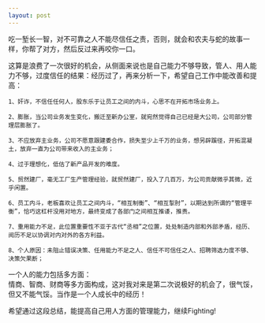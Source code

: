 ```yaml
---
layout: post
---
```

吃一堑长一智，对不可靠之人不能尽信任之责，否则，就会和农夫与蛇的故事一样，你帮了对方，然后反过来再咬你一口。  

这算是浪费了一次很好的机会，从侧面来说也是自己能力不够导致，管人、用人能力不够，过度信任的结果：经历过了，再来分析一下，希望自己工作中能改善和提高：

```
1、奸诈，不信任任何人，股东乐于让员工之间的内斗，心思不在开拓市场业务上。

2、膨胀，当公司业务发生变化，搬迁至新办公室，就宛然觉得自己已经是大公司，公司部分管理层膨胀了。

3、不应放弃主业务，公司不愿意跟建委合作，损失至少上千万的业务，想另辟蹊径，开拓混凝土，放弃一直为公司带来收入的主业务；

4、过于理想化，低估了新产品开发的难度。

5、贸然建厂，毫无工厂生产管理经验，就贸然建厂，投入了几百万，为公司贡献微乎其微，近乎闲置。

6、员工内斗，老板喜欢让员工之间内斗，“相互制衡”、“相互掣肘”，以期达到所谓的“管理平衡”，恰巧这杠杆没用对地方，最终变成了各部门之间相互推诿，推责。

7、重用能力不足，此位置重要性不亚于古代“丞相”之位置，处处制造内部和外部矛盾，经历、阅历不足以协调对内对外的各方利益。

8、个人原因：未阻止错误决策、任用能力不足之人、信任不可信任之人、招聘筛选力度不够、决策欠果断；  
```
<!-- 所以在离职前就有人立刻站到老板一边。并被针对，且欠薪不发。 -->

一个人的能力包括多方面：  
情商、智商、财商等多方面构成，这对我对来是第二次说极好的机会了，很气馁，但又不能气馁。当作是一个人成长中的经历！

希望通过这段总结，能提高自己用人方面的管理能力，继续Fighting!